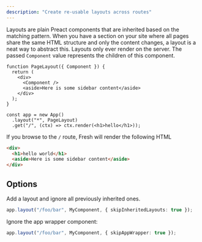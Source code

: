 ```yaml
---
description: "Create re-usable layouts across routes"
---
```


Layouts are plain Preact components that are inherited based on the matching
pattern. When you have a section on your site where all pages share the same
HTML structure and only the content changes, a layout is a neat way to abstract
this. Layouts only ever render on the server. The passed `Component` value
represents the children of this component.

```tsx main.tsx
function PageLayout({ Component }) {
  return (
    <div>
      <Component />
      <aside>Here is some sidebar content</aside>
    </div>
  );
}

const app = new App()
  .layout("*", PageLayout)
  .get("/", (ctx) => ctx.render(<h1>hello</h1>));
```

If you browse to the `/` route, Fresh will render the following HTML

```html Response body
<div>
  <h1>hello world</h1>
  <aside>Here is some sidebar content</aside>
</div>
```

## Options

Add a layout and ignore all previously inherited ones.

```ts main.ts
app.layout("/foo/bar", MyComponent, { skipInheritedLayouts: true });
```

Ignore the app wrapper component:

```ts main.ts
app.layout("/foo/bar", MyComponent, { skipAppWrapper: true });
```
